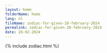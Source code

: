 ```yaml
---
layout: home
folderName: home
lang: nl
fileName: zodiac-for-given-28-february-2024
permalink: zodiac-for-given-28-february-2024
date: 28-02-2024
---
```

{% include zodiac.html %}
